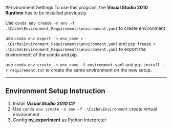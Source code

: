 #Environment Settings
To use this program, the __Visual Studio 2010 Runtime__ has to be installed previously.

Use `conda env create -n env -f .\Cache\Environment_Requirements\environment.yaml` to create environment

use 
`conda env export -n env_name > .\Cache\Environment_Requirements\environment.yaml` and `pip freeze > .\Cache\Environment_Requirements\environment.yaml` to export the environment of the conda and pip.

use `conda env create -n env_name -f environment.yaml` and `pip install -r requirement.txt` to create the same environment on the new setup. 


---
## Environment Setup Instruction

1. Install ___Visual Studio 2010 C#___
2. Use `conda env create -n env -f .\Cache\Environment` create virtual environment 
3. Config __nv_experiment__ as Python Interpreter